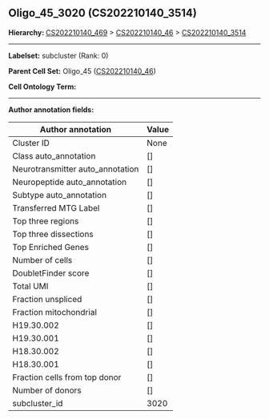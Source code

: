 ## Oligo_45_3020 (CS202210140_3514)
<b>Hierarchy: </b>
[CS202210140_469](https://purl.brain-bican.org/taxonomy/CS202210140#CS202210140_469) >
[CS202210140_46](https://purl.brain-bican.org/taxonomy/CS202210140#CS202210140_46) >
[CS202210140_3514](https://purl.brain-bican.org/taxonomy/CS202210140#CS202210140_3514)

---


**Labelset:** subcluster (Rank: 0)

**Parent Cell Set:** Oligo_45 ([CS202210140_46](https://purl.brain-bican.org/taxonomy/CS202210140#CS202210140_46))



**Cell Ontology Term:** 

[MARKER GENES.]: #


---

[TRANSFERRED ANNOTATIONS.]: #


[AUTHOR ANNOTATION FIELDS.]: #


**Author annotation fields:**

| Author annotation | Value |
|-------------------|-------|
|Cluster ID|None|
|Class auto_annotation|[]|
|Neurotransmitter auto_annotation|[]|
|Neuropeptide auto_annotation|[]|
|Subtype auto_annotation|[]|
|Transferred MTG Label|[]|
|Top three regions|[]|
|Top three dissections|[]|
|Top Enriched Genes|[]|
|Number of cells|[]|
|DoubletFinder score|[]|
|Total UMI|[]|
|Fraction unspliced|[]|
|Fraction mitochondrial|[]|
|H19.30.002|[]|
|H19.30.001|[]|
|H18.30.002|[]|
|H18.30.001|[]|
|Fraction cells from top donor|[]|
|Number of donors|[]|
|subcluster_id|3020|
